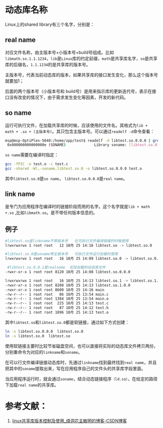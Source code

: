 # 动态库名称

Linux上的shared library有三个名字，分别是：

## real name

对应文件名称，由主版本号+小版本号+build号组成。比如 `libmath.so.1.1.1234`，`lib`是`Linux`库的约定前缀，`math`是共享库名字，`so`是共享库的后缀名，`1.1.1234`的是共享库的版本号。

主版本号，代表当前动态库的版本，如果共享库的接口发生变化，那么这个版本号就要加1；

后面的两个版本号（小版本号和 build号）是用来指示库的更新迭代号，表示在接口没有改变的情况下，由于需求发生变化等因素，开发的新代码。



## so name

运行可执行文件，在加载共享库的时候，应该使用的文件名。其格式为`lib + math + .so + (主版本号)`。其只包含主版本号。可以通过`readelf -d`命令查看：

```bash
msp@msp-OptiPlex-5040:/home/zpp/test$ readelf -d libtest.so.0.0.0 | grep soname
 0x000000000000000e (SONAME)             Library soname: [libtest.so.0]
```

`so name`需要在编译时指定：

```bash
gcc -fPIC -o test.o -c test.c
gcc -shared -Wl,-soname,libtest.so.0 -o libtest.so.0.0.0 test.o
```

其中`libtest.so.0`是`so name`， `libtest.so.0.0.0`是`real name`。



## link name

是专门为应用程序在编译时的链接阶段而用的名字。这个名字就是`lib + math +.so` ,比如`libmath.so`。是不带任何版本信息的。



## 例子

```bash
#libtest.so是linkname不带版本号   在可执行文件编译链接的时候使用
lrwxrwxrwx 1 root root   12 10月 25 14:16 libtest.so -> libtest.so.0 

#libtest.so.0是soname带主版本号   可执行文件运行加载时使用
lrwxrwxrwx 1 root root   16 10月 25 14:09 libtest.so.0 -> libtest.so.0.0.0

 #libtest.so.0.0.1是realname  实际加载的动态库文件
-rwxr-xr-x 1 root root 8120 10月 25 14:08 libtest.so.0.0.0 

lrwxrwxrwx 1 root root   16 10月 25 14:13 libtest.so.1 -> libtest.so.1.0.0
-rwxr-xr-x 1 root root 8208 10月 25 14:13 libtest.so.1.0.0
-rwxr-xr-x 1 root root 8600 10月 25 14:16 main
-rw-r--r-- 1 root root   86 10月 25 13:54 main.c
-rw-r--r-- 1 root root 1384 10月 25 13:54 main.o
-rw-r--r-- 1 root root  225 10月 25 14:13 test.c
-rw-r--r-- 1 root root   87 10月 25 14:12 test.h
-rw-r--r-- 1 root root 1896 10月 25 14:13 test.o
```



其中`libtest.so`和`libtest.so.0`都是软链接，通过如下方式创建：

```bash
ln -s libtest.so.0.0.0  libtest.so.0
ln -s libtest.so.0  libtest.so
```

使用软链接主要时比较节省磁盘空间，也可以直接将实际的动态库文件拷贝两份，分别重命令为对应的`linkname`和`soname`。



在可以行文件编译链接动态库时，先通过`linkname`找到最终找到`real name`，并且把其中的`soname`提取出来，写在应用程序自己的文件头的共享库字段里面。



当应用程序运行时，就会通过`soname`，结合动态链接程序`（ld.so）`，在给定的路径下加载`real name`的共享库。

# 参考文献：

1. [linux共享库版本控制及使用_绛洞花主敏明的博客-CSDN博客](https://blog.csdn.net/qq_39852676/article/details/120241838)